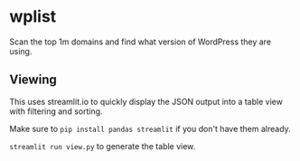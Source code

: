 # wplist
Scan the top 1m domains and find what version of WordPress they are using.

## Viewing
This uses streamlit.io to quickly display the JSON output into a table view with filtering and sorting.

Make sure to `pip install pandas streamlit` if you don't have them already.

`streamlit run view.py` to generate the table view.
